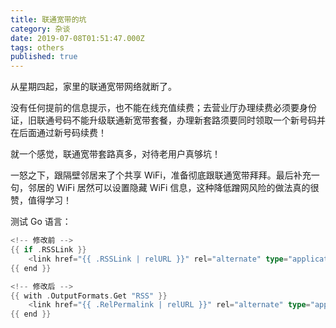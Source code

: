 ```yaml
---
title: 联通宽带的坑
category: 杂谈
date: 2019-07-08T01:51:47.000Z
tags: others
published: true
---
```


从星期四起，家里的联通宽带网络就断了。

没有任何提前的信息提示，也不能在线充值续费；去营业厅办理续费必须要身份证，旧联通号码不能升级联通新宽带套餐，办理新套路须要同时领取一个新号码并在后面通过新号码续费！

就一个感觉，联通宽带套路真多，对待老用户真够坑！

一怒之下，跟隔壁邻居来了个共享 WiFi，准备彻底跟联通宽带拜拜。最后补充一句，邻居的 WiFi 居然可以设置隐藏 WiFi 信息，这种降低蹭网风险的做法真的很赞，值得学习！

测试 Go 语言：
```go
<!-- 修改前 -->
{{ if .RSSLink }}
    <link href="{{ .RSSLink | relURL }}" rel="alternate" type="application/rss+xml" title="{{ .Site.Title }}" />
{{ end }}

<!-- 修改后 -->
{{ with .OutputFormats.Get "RSS" }}
    <link href="{{ .RelPermalink | relURL }}" rel="alternate" type="application/rss+xml" title="{{ $.Title }}" />
{{ end }}
```


